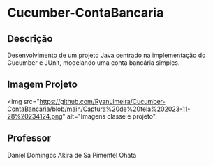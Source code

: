 # Cucumber-ContaBancaria

## Descrição
Desenvolvimento de um projeto Java centrado na implementação do Cucumber e JUnit, modelando uma conta bancária simples.

## Imagem Projeto
<img src="https://github.com/RyanLimeira/Cucumber-ContaBancaria/blob/main/Captura%20de%20tela%202023-11-28%20234124.png" alt="Imagens classe e projeto".

## Professor
Daniel Domingos Akira de Sa Pimentel Ohata
